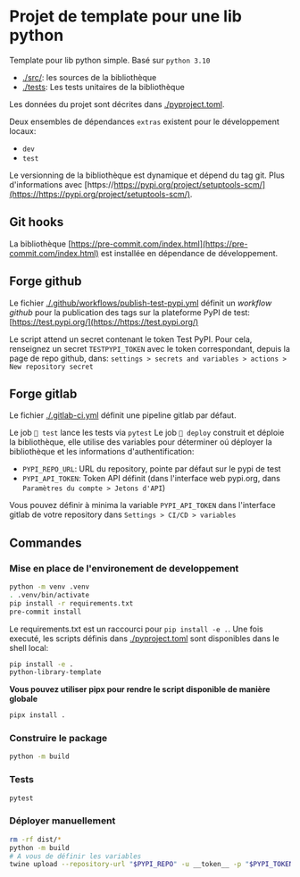 # Projet de template pour une lib python

Template pour lib python simple. Basé sur `python 3.10`

- [./src/](./src/): les sources de la bibliothèque
- [./tests](./tests/): Les tests unitaires de la bibliothèque

Les données du projet sont décrites dans [./pyproject.toml](./pyproject.toml). 

Deux ensembles de dépendances `extras` existent pour le développement locaux:
- `dev` 
- `test`

Le versionning de la bibliothèque est dynamique et dépend du tag git. Plus d'informations avec [https://https://pypi.org/project/setuptools-scm/](https://https://pypi.org/project/setuptools-scm/).

## Git hooks

La bibliothèque [https://pre-commit.com/index.html](https://pre-commit.com/index.html) est installée en dépendance de développement.

## Forge github

Le fichier [./.github/workflows/publish-test-pypi.yml](./.github/workflows/publish-test-pypi.yml) définit un *workflow github* pour la publication des tags sur la plateforme PyPI de test: [https://test.pypi.org/](https://https://test.pypi.org/)

Le script attend un secret contenant le token Test PyPI. Pour cela, renseignez un secret `TESTPYPI_TOKEN` avec le token correspondant, depuis la page de repo github, dans: `settings > secrets and variables > actions > New repository secret`

## Forge gitlab

Le fichier [./.gitlab-ci.yml](./.gitlab-ci.yml) définit une pipeline gitlab par défaut.

Le job `🧪 test` lance les tests via `pytest`
Le job `🐣 deploy` construit et déploie la bibliothèque, elle utilise des variables pour déterminer oú déployer la bibliothèque et les informations d'authentification:

- `PYPI_REPO_URL`: URL du repository, pointe par défaut sur le pypi de test
- `PYPI_API_TOKEN`: Token API définit (dans l'interface web pypi.org, dans `Paramètres du compte > Jetons d'API`)

Vous pouvez définir à minima la variable `PYPI_API_TOKEN` dans l'interface gitlab de votre repository dans `Settings > CI/CD > variables`

## Commandes

### Mise en place de l'environement de developpement

```bash
python -m venv .venv
. .venv/bin/activate
pip install -r requirements.txt
pre-commit install
```

Le requirements.txt est un raccourci pour `pip install -e .`.
Une fois executé, les scripts définis dans [./pyproject.toml](./pyproject.toml) sont disponibles dans le shell local:

```bash
pip install -e .
python-library-template
```

**Vous pouvez utiliser pipx pour rendre le script disponible de manière globale**

```bash
pipx install .
```

### Construire le package

```bash
python -m build
```

### Tests

```bash
pytest
```

### Déployer manuellement

```bash
rm -rf dist/*
python -m build
# A vous de définir les variables
twine upload --repository-url "$PYPI_REPO" -u __token__ -p "$PYPI_TOKEN" dist/*
```